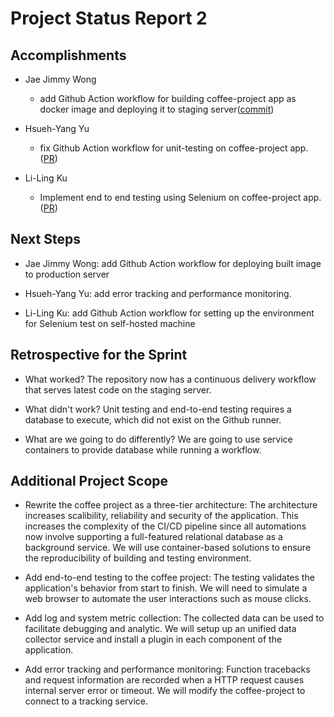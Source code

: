 # Project Status Report 2

## Accomplishments

* Jae Jimmy Wong
    + add Github Action workflow for building coffee-project app as docker image and deploying it to staging server([commit](https://github.ncsu.edu/jwong23/CSC-519-Project/commit/7858e8a3558a01f4d77a58f56f48a0ae31186a0a))

* Hsueh-Yang Yu
    + fix Github Action workflow for unit-testing on coffee-project app.([PR](https://github.ncsu.edu/jwong23/CSC-519-Project/pull/15))

* Li-Ling Ku
    + Implement end to end testing using Selenium on coffee-project app.([PR](https://github.ncsu.edu/jwong23/CSC-519-Project/pull/16))
    
    
## Next Steps

* Jae Jimmy Wong: add Github Action workflow for deploying built image to production server

* Hsueh-Yang Yu: add error tracking and performance monitoring.

* Li-Ling Ku: add Github Action workflow for setting up the environment for Selenium test on self-hosted machine


## Retrospective for the Sprint

* What worked?
The repository now has a continuous delivery workflow that serves latest code on the staging server.

* What didn't work?
Unit testing and end-to-end testing requires a database to execute, which did not exist on the Github runner.

* What are we going to do differently?
We are going to use service containers to provide database while running a workflow.


## Additional Project Scope

* Rewrite the coffee project as a three-tier architecture: The architecture increases scalibility, reliability and security of the application. This increases the complexity of the CI/CD pipeline since all automations now involve supporting a full-featured relational database as a background service. We will use container-based solutions to ensure the reproducibility of building and testing environment.

* Add end-to-end testing to the coffee project: The testing validates the application's behavior from start to finish. We will need to simulate a web browser to automate the user interactions such as mouse clicks.

* Add log and system metric collection: The collected data can be used to facilitate debugging and analytic. We will setup up an unified data collector service and install a plugin in each component of the application.

* Add error tracking and performance monitoring: Function tracebacks and request information are recorded when a HTTP request causes internal server error or timeout. We will modify the coffee-project to connect to a tracking service.
